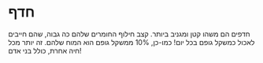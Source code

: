 # חדף

חדפים הם משהו קטן ומגניב ביותר. קצב חילוף החומרים שלהם כה גבוה, שהם חייבים לאכול
כמשקל גופם בכל יום! כמו-כן, 10% ממשקל גופם הוא המוח שלהם. זה יותר מכל חיה אחרת,
כולל בני אדם!

